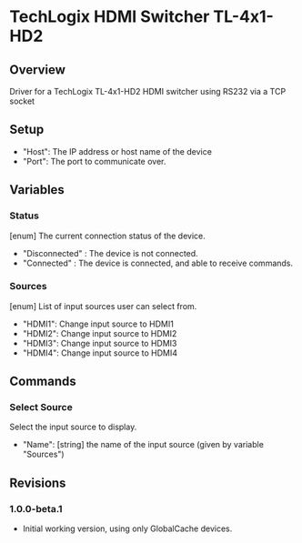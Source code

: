 # TechLogix HDMI Switcher TL-4x1-HD2

## Overview

Driver for a TechLogix TL-4x1-HD2 HDMI switcher using RS232 via a TCP socket


## Setup
- "Host": The IP address or host name of the device
- "Port": The port to communicate over.


## Variables

### Status
[enum] The current connection status of the device.
- "Disconnected" : The device is not connected.
- "Connected" : The device is connected, and able to receive commands.

### Sources
[enum] List of input sources user can select from.
- "HDMI1": Change input source to HDMI1
- "HDMI2": Change input source to HDMI2
- "HDMI3": Change input source to HDMI3
- "HDMI4": Change input source to HDMI4


## Commands

### Select Source
Select the input source to display.
- "Name": [string] the name of the input source (given by variable "Sources")


## Revisions

### 1.0.0-beta.1
- Initial working version, using only GlobalCache devices.


